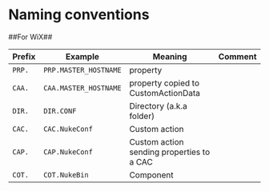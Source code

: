Naming conventions
========================

##For WiX##

Prefix | Example               | Meaning                                     | Comment
------ | --------------------- | ------------------------------------------- | --- 
`PRP.` | `PRP.MASTER_HOSTNAME` | property                                    | 
`CAA.` | `CAA.MASTER_HOSTNAME` | property copied to CustomActionData         | 
`DIR.` | `DIR.CONF`            | Directory (a.k.a folder)                    | 
`CAC.` | `CAC.NukeConf`        | Custom action                               |
`CAP.` | `CAP.NukeConf`        | Custom action sending properties to a CAC   |  
`COT.` | `COT.NukeBin`         | Component                                   | 



